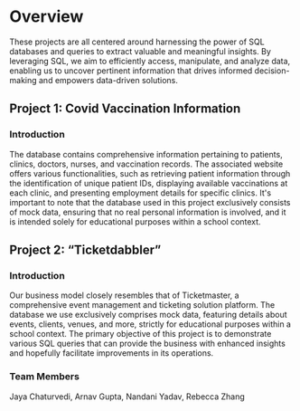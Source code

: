 # Overview
These projects are all centered around harnessing the power of SQL databases and queries to extract valuable and meaningful insights. By leveraging SQL, we aim to efficiently access, manipulate, and analyze data, enabling us to uncover pertinent information that drives informed decision-making and empowers data-driven solutions.

## Project 1: Covid Vaccination Information
### Introduction
The database contains comprehensive information pertaining to patients, clinics, doctors, nurses, and vaccination records. The associated website offers various functionalities, such as retrieving patient information through the identification of unique patient IDs, displaying available vaccinations at each clinic, and presenting employment details for specific clinics. It's important to note that the database used in this project exclusively consists of mock data, ensuring that no real personal information is involved, and it is intended solely for educational purposes within a school context.

## Project 2: “Ticketdabbler”
### Introduction
Our business model closely resembles that of Ticketmaster, a comprehensive event management and ticketing solution platform. The database we use exclusively comprises mock data, featuring details about events, clients, venues, and more, strictly for educational purposes within a school context. The primary objective of this project is to demonstrate various SQL queries that can provide the business with enhanced insights and hopefully facilitate improvements in its operations.
### Team Members 
Jaya Chaturvedi, Arnav Gupta, Nandani Yadav, Rebecca Zhang


